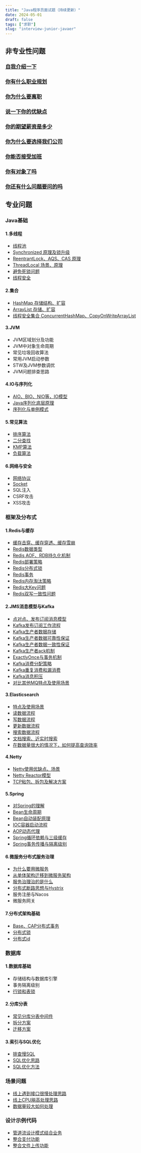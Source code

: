 ```yaml
---
title: "Java程序员面试题（持续更新）"
date: 2024-05-01
draft: false
tags: ["求职"]
slug: "interview-junior-javaer"
---
```


## 非专业性问题
### [自我介绍一下](/iblog/posts/resume/interview-questions-and-answers/#自我介绍)
### [你有什么职业规划](/iblog/posts/resume/interview-questions-and-answers/#你的职业规划是什么)
### [你为什么要离职](/iblog/posts/resume/interview-questions-and-answers/#你从上一家公司离职的原因)
### [说一下你的优缺点](/iblog/posts/resume/interview-questions-and-answers/#优缺点)
### [你的期望薪资是多少](/iblog/posts/resume/interview-questions-and-answers/#面试如何谈薪资httpswwwbilibilicomvideobv1ou411f7r4)
### [你为什么要选择我们公司](/iblog/posts/resume/interview-questions-and-answers/#你为什么要选择我们公司)
### [你能否接受加班](/iblog/posts/resume/interview-questions-and-answers/#你能否接受加班httpswwwbilibilicomvideobv1vj411y7ni)
### [你有对象了吗](/iblog/posts/resume/interview-questions-and-answers/#你有对象吗)
### [你还有什么问题要问的吗](/iblog/posts/resume/interview-questions-and-answers/#你还有什么想问的吗)


## 专业问题

### Java基础
#### 1.多线程
- [线程池](/iblog/posts/java/rookie-multi-thread/#线程池)
- [Synchronized 原理及锁升级](/iblog/posts/java/rookie-multi-thread/#synchronized)
- [ReentrantLock、AQS、CAS 原理](/iblog/posts/java/rookie-multi-thread/#reentrantlock原理)
- [ThreadLocal 场景、原理](/iblog/posts/java/rookie-multi-thread/#threadlocal)
- [避免死锁问题](/iblog/posts/java/rookie-multi-thread/#如何避免死锁)
- [线程安全](/iblog/posts/java/rookie-multi-thread/#线程安全)

#### 2.集合
- [HashMap 存储结构、扩容](/iblog/posts/essays/java-hashmap/)
- [ArrayList 存储、扩容](/iblog/posts/java/rookie-java-container/#arraylist)
- [线程安全集合 ConcurrentHashMap、CopyOnWriteArrayList](/iblog/posts/java/rookie-multi-thread/#常用的线程安全的集合)

#### 3.JVM
- JVM区域划分及功能
- JVM中对象生命周期
- 常见垃圾回收算法
- 常用JVM启动参数
- STW及JVM参数调优
- JVM问题排查思路

#### 4.IO与序列化
- [AIO、BIO、NIO等，IO模型](/iblog/posts/java/rookie-io/#io模型httphollischuanggiteeiotobetopjavaerbasicsjava-basiclinux-ioidlinux-5种io模型)
- [Java序列化底层原理](/iblog/posts/java/rookie-io/#序列化底层原理httphollischuanggiteeiotobetopjavaerbasicsjava-basicserialize-principleid序列化底层原理)
- [序列化与单例模式](/iblog/posts/java/rookie-io/#序列化与单例模式httphollischuanggiteeiotobetopjavaerbasicsjava-basicserialize-singletonid序列化对单例的破坏)

#### 5.常见算法
- [排序算法](/iblog/posts/essays/data-structures-algorithms/#排序算法)
- [二分查找](/iblog/posts/essays/data-structures-algorithms/#二分查找)
- [KMP算法](/iblog/posts/essays/data-structures-algorithms/#kmp算法)
- [负载算法](/iblog/posts/essays/java-small-service/#服务负载)

#### 6.网络与安全
- [网络协议](/iblog/posts/essays/net-program-java/#网络协议)
- [Socket](/iblog/posts/essays/net-program-java/#socket)
- SQL注入
- CSRF攻击
- XSS攻击



### 框架及分布式
#### 1.Redis与缓存
- [缓存击穿、缓存穿透、缓存雪崩](/iblog/posts/essays/java-redis/#redis与缓存)
- [Redis数据类型](/iblog/posts/essays/java-redis/#redis数据类型)
- [Redis AOF、RDB持久化机制](/iblog/posts/essays/java-redis/#redis持久化)
- [Redis部署策略](/iblog/posts/essays/java-redis/#redis部署策略)
- [Redis分布式锁](/iblog/posts/essays/java-redis/#redis分布式锁)
- [Redis事务](/iblog/posts/essays/java-redis/#redis事务)
- [Redis内存淘汰策略](/iblog/posts/essays/java-redis/#redis内存淘汰策略)
- [Redis大Key问题](/iblog/posts/essays/java-redis/#redis大key问题)
- [Redis双写一致性问题](/iblog/posts/essays/java-redis/#redis数据库双写一致性问题)

#### 2.JMS消息模型与Kafka
- [点对点、发布订阅消息模型](/iblog/posts/essays/java-mq/#jms消息模型)
- [Kafka发布订阅工作流程](/iblog/posts/essays/java-mq/#发布订阅工作流程)
- [Kafka生产者数据存储](/iblog/posts/essays/java-mq/#生产者文件存储)
- [Kafka生产者数据可靠性保证](/iblog/posts/essays/java-mq/#生产者数据可靠性保证)
- [Kafka生产者数据一致性保证](/iblog/posts/essays/java-mq/#生产者数据一致性保证)
- [Kafka生产者ack机制](/iblog/posts/essays/java-mq/#生产者ack机制)
- [ExactlyOnce与事务机制](/iblog/posts/essays/java-mq/#kafka事务)
- [Kafka消费分配策略](/iblog/posts/essays/java-mq/#消费者分区分配策略)
- [Kafka重复消费和漏消费](/iblog/posts/essays/java-mq/#消费者消费数据问题)
- [Kafka消息积压](/iblog/posts/essays/java-mq/#消息积压)
- [对比其他MQ特点及使用场景](/iblog/posts/essays/java-mq/#常见mq对比)

#### 3.Elasticsearch
- [特点及使用场景]()
- [读数据流程](/iblog/posts/essays/elasticsearch/#读数据流程)
- [写数据流程](/iblog/posts/essays/elasticsearch/#写数据流程)
- [更新数据流程](/iblog/posts/essays/elasticsearch/#更新流程)
- [搜索数据流程](/iblog/posts/essays/elasticsearch/#搜索数据过程)
- [文档搜索、近实时搜索](/iblog/posts/essays/elasticsearch/#文档搜索)
- [在数据量很大的情况下，如何提高查询效率](/iblog/posts/essays/elasticsearch/#优化)

#### 4.Netty
- [Netty使用优缺点、场景](/iblog/posts/essays/java-netty/#概述)
- [Netty Reactor模型](/iblog/posts/essays/java-netty/#线程模型演变)
- [TCP粘包、拆包及解决方案](/iblog/posts/essays/java-netty/#tcp粘包拆包及解决方案)

#### 5.Spring
- [对Spring的理解](/iblog/posts/spring/java-spring/#对spring的理解)
- [Bean生命周期](/iblog/posts/spring/java-spring/#bean的生命周期)
- [Bean自动装配原理](/iblog/posts/spring/java-spring/#bean的自动装配)
- [IOC容器启动流程](/iblog/posts/spring/java-spring/#spring启动流程)
- [AOP动态代理](/iblog/posts/spring/java-spring/#aop)
- [Spring循环依赖与三级缓存](/iblog/posts/spring/java-spring/#spring循环依赖与三级缓存)
- [Spring事务传播与隔离级别](/iblog/posts/spring/java-spring/#spring循环依赖与三级缓存)

#### 6.微服务分布式服务治理
- [为什么要用微服务](/iblog/posts/essays/java-small-service/#为什么要使用微服务)
- [从单体架构迁移到微服务架构](/iblog/posts/essays/java-small-service/#从单体架构迁移到微服务架构)
- [服务治理治的是什么](/iblog/posts/essays/java-small-service/#服务治理治的是什么)
- [分布式断路思想与Hystrix](/iblog/posts/essays/java-small-service/#服务熔断降级)
- 服务注册与Nacos
- 微服务网关

#### 7.分布式架构基础
- [Base、CAP分布式事务](/iblog/posts/essays/java-transaction/#分布式事务基础理论)
- [分布式锁]()
- [分布式id](distributed-id)



### 数据库
#### 1.数据库基础
- 存储结构与数据库引擎
- 事务隔离级别
- [行锁和表锁](/iblog/posts/essays/sql-select-fast/#sql优化方法)

#### 2.分库分表
- [常见分库分表中间件](/iblog/posts/essays/sql-select-fast/#常见分库分表中间件)
- [拆分方案](/iblog/posts/essays/sql-select-fast/#拆分方案)
- [迁移方案](/iblog/posts/essays/sql-select-fast/#迁移方案)

#### 3.索引与SQL优化
- [排查慢SQL](/iblog/posts/essays/sql-select-fast/#排查sql)
- [SQL优化思路](/iblog/posts/essays/sql-select-fast/#优化思路)
- [SQL优化方法](/iblog/posts/essays/sql-select-fast/#sql优化方法)



### 场景问题
- [线上遇到接口很慢处理思路](/iblog/posts/essays/java-improve/#线上遇到接口很慢处理思路)
- [线上CPU飚高处理思路]()
- [数据量较大如何处理]()



### 设计示例代码
- [管道流设计模式结合业务](/iblog/posts/essays/pipeline-business/)
- [整合支付功能](/iblog/posts/essays/pay-code/)
- [整合文件上传功能](/iblog/posts/essays/uploadfile-code/)

